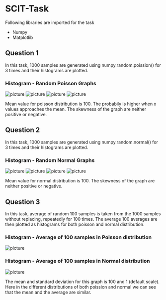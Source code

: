 # SCIT-Task

Following libraries are imported for the task

* Numpy
* Matplotlib

## Question 1

 In this task, 1000 samples are generated using numpy.random.poission() for 3 times and their histograms are plotted.
 
 ### Histogram - Random Poisson Graphs 
 
![picture](https://github.com/d4rshik/SCIT-Task/blob/master/SCIT/plots/a_poisson.png)
![picture](https://github.com/d4rshik/SCIT-Task/blob/master/SCIT/plots/b_poisson.png)
![picture](https://github.com/d4rshik/SCIT-Task/blob/master/SCIT/plots/c_poisson.png)
![picture](https://github.com/d4rshik/SCIT-Task/blob/master/SCIT/plots/abc_poisson.png)

Mean value for poisson distribution is 100. The probabily is higher when x values approaches the mean. The skewness of the graph are neither positive or negative.

## Question 2

 In this task, 1000 samples are generated using numpy.random.normal() for 3 times and their histograms are plotted.
 
 ### Histogram - Random Normal Graphs 
 
![picture](https://github.com/d4rshik/SCIT-Task/blob/master/SCIT/plots/d_normal.png)
![picture](https://github.com/d4rshik/SCIT-Task/blob/master/SCIT/plots/e_normal.png)
![picture](https://github.com/d4rshik/SCIT-Task/blob/master/SCIT/plots/f_normal.png)
![picture](https://github.com/d4rshik/SCIT-Task/blob/master/SCIT/plots/def_normal.png)

Mean value for normal distribution is 100. The skewness of the graph are neither positive or negative.

## Question 3

In this task, average of random 100 samples is taken from the 1000 samples without replacing, repeatedly for 100 times. The average 100 averages are then plotted as histograms for both poisson and normal distribution.

 ### Histogram - Average of 100 samples in Poisson distribution
 
  ![picture](https://github.com/d4rshik/SCIT-Task/blob/master/SCIT/plots/abc_poisson_average.png)


 ### Histogram - Average of 100 samples in Normal distribution
 
  ![picture](https://github.com/d4rshik/SCIT-Task/blob/master/SCIT/plots/def_normal_average.png)

The mean and standard deviation for this graph is 100 and 1 (default scale). Here in the different distributions of both poission and normal we can see that the mean and the average are similar.
